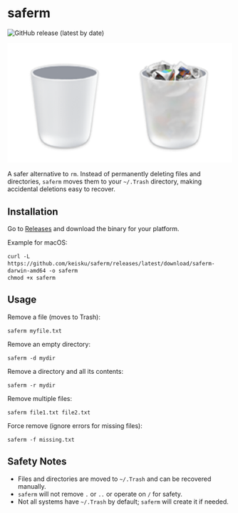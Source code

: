 # saferm

![GitHub release (latest by date)](https://img.shields.io/github/v/release/keisku/saferm?style=flat-square)

![Trash icon](./trash.png)

A safer alternative to `rm`.
Instead of permanently deleting files and directories, `saferm` moves them to your `~/.Trash` directory, making accidental deletions easy to recover.

## Installation

Go to [Releases](https://github.com/keisku/saferm/releases) and download the binary for your platform.

Example for macOS:

```
curl -L https://github.com/keisku/saferm/releases/latest/download/saferm-darwin-amd64 -o saferm
chmod +x saferm
```


## Usage

Remove a file (moves to Trash):

```
saferm myfile.txt
```

Remove an empty directory:

```
saferm -d mydir
```

Remove a directory and all its contents:

```
saferm -r mydir
```

Remove multiple files:

```
saferm file1.txt file2.txt
```

Force remove (ignore errors for missing files):

```
saferm -f missing.txt
```

## Safety Notes

- Files and directories are moved to `~/.Trash` and can be recovered manually.
- `saferm` will not remove `.` or `..` or operate on `/` for safety.
- Not all systems have `~/.Trash` by default; `saferm` will create it if needed.
